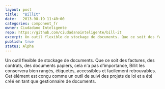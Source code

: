 ```yaml
---
layout: post
title:  "BillIt"
date:   2013-08-19 11:40:00
categories: component_fr
owner: Ciudadano Inteligente
repo: https://github.com/ciudadanointeligente/bill-it
excerpt: Un outil flexible de stockage de documents. Que ce soit des factures, des contrats, des documents papiers, cela n'a pas d'importance, Billit les conservera bien rangés, étiquetés, accessibles et facilement retrouvables. Cet élément est conçu comme un outil de suivi des projets de loi et a été créé en tant que gestionnaire de documents.
publish: true
status: Alpha
---
```


Un outil flexible de stockage de documents. Que ce soit des factures, des contrats, des documents papiers, cela n'a pas d'importance, Billit les conservera bien rangés, étiquetés, accessibles et facilement retrouvables. Cet élément est conçu comme un outil de suivi des projets de loi et a été créé en tant que gestionnaire de documents.
